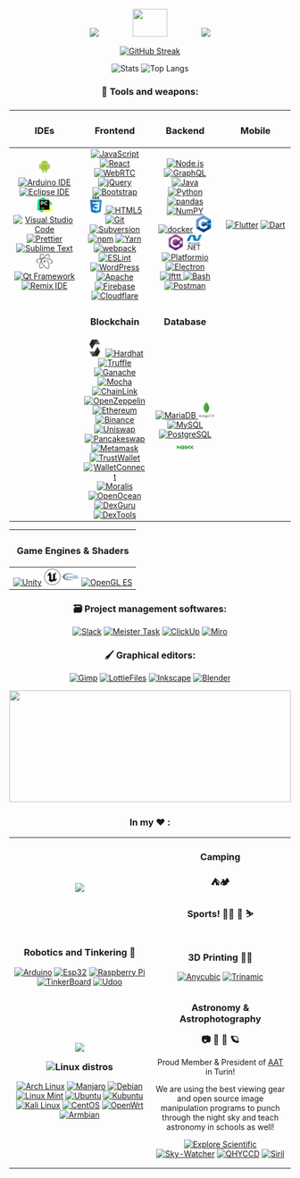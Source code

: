 <br >
<div align="center" xmlns="http://www.w3.org/1999/xhtml" width="100%">
		<img src="./injector_waving.svg" width="10%">
		<img src="./injector_title.svg" width="35%" height="50px">
		<img src="./injector_waving.svg" width="10%">
</div>

<p align="center"><a href=""><img src="https://thawing-reef-34860.herokuapp.com?user=SirSerS&theme=vue-dark&hide_border=true&border_radius=90&date_format=M%20j%5B%2C%20Y%5D&fire=0BDDCA&ring=5FFFBF" alt="GitHub Streak"></a></p>

<p align="center"><img src="https://github-readme-stats-7uid.vercel.app/api?username=SirSerS&theme=vue-dark&hide_border=true&border_radius=60&show_icons=true&include_all_commits=false&count_private=true&card_width=350px" alt="Stats">
<img src="https://github-readme-stats-7uid.vercel.app/api/top-langs/?username=SirSerS&count_private=true&langs_count=50&layout=compact&theme=vue-dark&hide_border=true&border_radius=60&custom_title=>%20%20Repo%20Languages%20Distribution%20<&card_width=350px" height="195" alt="Top Langs"></p>



### <h3 align="center"> :toolbox: Tools and weapons: <h3>

<div class="tg-wrap">
<table align="center" width=100%>
<thead>
  <tr>
    <th align="center" width="25%">
		<h3 align="center">IDEs</h3>
	</th>
	<th align="center" width="25%">
		<h3 align="center">Frontend</h3>
	</th>
    <th align="center" width="25%">
		<h3 align="center">Backend</h3>
	</th>
	<th align="center" width="25%">
		<h3 align="center">Mobile</h3>
	</th>
  </tr>
</thead>
<tbody>
  <tr>
    <td align="center" width="25%">
		<a href="https://developer.android.com" title="Android Studio"> <img src="https://raw.githubusercontent.com/devicons/devicon/master/icons/android/android-original-wordmark.svg" alt="android" width="30" height="30"/></a>
		<a href="https://www.arduino.cc/" title="Arduino IDE"> <img src="https://cdn.worldvectorlogo.com/logos/arduino-1.svg" alt="Arduino IDE" width="30" height="30"/></a>
		<a href="https://www.eclipse.org/ide/" title="Eclipse IDE"> <img src="https://seeklogo.com/images/E/eclipse-logo-85FE4BEA34-seeklogo.com.png" alt="Eclipse IDE" width="30" height="30"/></a>
		<a href="https://www.jetbrains.com/pycharm/" title="PyCharm"><img src="https://github.com/devicons/devicon/raw/master/icons/pycharm/pycharm-original.svg" alt="PyCharm" width="30px" height="30px"></a>
		<a href="https://code.visualstudio.com/" title="Visual Studio Code"><img src="https://github.com/get-icon/geticon/raw/master/icons/visual-studio-code.svg" alt="Visual Studio Code" width="30px" height="30px"></a>
		<a href="https://prettier.io/" title="Prettier"><img src="https://github.com/get-icon/geticon/raw/master/icons/prettier.svg" alt="Prettier" width="30px" height="30px"></a>
		<a href="https://www.sublimetext.com/" title="Sublime Text"><img src="https://github.com/get-icon/geticon/raw/master/icons/sublime-text.svg" alt="Sublime Text" width="30px" height="30px"></a>
		<a href="https://atom.io/" title="Atom IDE"><img src="https://github.com/devicons/devicon/raw/master/icons/atom/atom-original.svg" alt="Atom IDE" width="30px" height="30px"></a>
		<a href="https://www.qt.io/" title="Qt Framework"><img src="https://github.com/get-icon/geticon/raw/master/icons/qt.svg" alt="Qt Framework" width="30px" height="30px"></a>
		<a href="https://remix-project.org/" title="Remix IDE"> <img src="https://ethereum.github.io/remix-website/assets/imgs/team/remix_logo.png" alt="Remix IDE" width="30" height="30"/></a>
	</td>
    <td align="center" width="25%">
		<a href="https://developer.mozilla.org/en-US/docs/Web/JavaScript" title="JavaScript"><img src="https://github.com/get-icon/geticon/raw/master/icons/javascript.svg" alt="JavaScript" width="30px" height="30px"></a>
		<a href="https://reactjs.org/" title="React"><img src="https://github.com/get-icon/geticon/raw/master/icons/react.svg" alt="React" width="30px" height="30px"></a>
		<a href="https://www.webrtc.org/" title="WebRTC"><img src="https://github.com/get-icon/geticon/raw/master/icons/webrtc.svg" alt="WebRTC" width="30px" height="30px"></a>
		<a href="https://jquery.com/" title="jQuery"><img src="https://github.com/get-icon/geticon/raw/master/icons/jquery-icon.svg" alt="jQuery" width="30px" height="30px"></a>
		<a href="https://getbootstrap.com/" title="Bootstrap"><img src="https://github.com/get-icon/geticon/raw/master/icons/bootstrap.svg" alt="Bootstrap" width="30px" height="30px"></a>
		<a href="https://www.w3schools.com/css/" title="CSS3"> <img src="https://raw.githubusercontent.com/devicons/devicon/master/icons/css3/css3-original-wordmark.svg" alt="CSS3" width="30" height="30"/> </a>
		<a href="https://www.w3.org/TR/html5/" title="HTML5"><img src="https://github.com/get-icon/geticon/raw/master/icons/html-5.svg" alt="HTML5" width="30px" height="30px"></a>
		<a href="https://git-scm.com/" title="Git"><img src="https://github.com/get-icon/geticon/raw/master/icons/git-icon.svg" alt="Git" width="30px" height="30px"></a>
		<a href="https://subversion.apache.org/" title="Subversion"><img src="https://github.com/get-icon/geticon/raw/master/icons/subversion.svg" alt="Subversion" width="30px" height="30px"></a>
		<a href="https://www.npmjs.com/" title="npm"><img src="https://github.com/get-icon/geticon/raw/master/icons/npm.svg" alt="npm" width="30px" height="30px"></a>
		<a href="https://yarnpkg.com/" title="Yarn"><img src="https://github.com/get-icon/geticon/raw/master/icons/yarn.svg" alt="Yarn" width="30px" height="30px"></a>
		<a href="https://webpack.js.org/" title="webpack"><img src="https://github.com/get-icon/geticon/raw/master/icons/webpack.svg" alt="webpack" width="30px" height="30px"></a>
		<a href="https://eslint.org/" title="ESLint"><img src="https://github.com/get-icon/geticon/raw/master/icons/eslint.svg" alt="ESLint" width="30px" height="30px"></a>
		<a href="https://wordpress.org/" title="WordPress"><img src="https://github.com/get-icon/geticon/raw/master/icons/wordpress-icon.svg" alt="WordPress" width="30px" height="30px"></a>
		<a href="https://www.apache.org/" title="Apache"><img src="https://github.com/get-icon/geticon/raw/master/icons/apache.svg" alt="Apache" width="30px" height="30px"></a>
		<a href="https://www.firebase.com/" title="Firebase"><img src="https://github.com/get-icon/geticon/raw/master/icons/firebase.svg" alt="Firebase" width="30px" height="30px"></a>
		<a href="https://www.cloudflare.com/" title="Cloudflare"><img src="https://github.com/get-icon/geticon/raw/master/icons/cloudflare.svg" alt="Cloudflare" width="30px" height="30px"></a>
	</td>
    <td align="center" width="25%">
		<a href="https://nodejs.org/" title="Node.js"><img src="https://github.com/get-icon/geticon/raw/master/icons/nodejs-icon.svg" alt="Node.js" width="30px" height="30px"></a>
		<a href="https://graphql.org/" title="GraphQL"><img src="https://github.com/get-icon/geticon/raw/master/icons/graphql.svg" alt="GraphQL" width="30px" height="30px"></a>
		<a href="https://www.java.com/" title="Java"><img src="https://github.com/get-icon/geticon/raw/master/icons/java.svg" alt="Java" width="30px" height="30px"></a>
		<a href="https://www.python.org/" title="Python"><img src="https://github.com/get-icon/geticon/raw/master/icons/python.svg" alt="Python" width="30px" height="30px"></a>
		<a href="https://pandas.pydata.org/" title="pandas"><img src="https://github.com/get-icon/geticon/raw/master/icons/pandas-icon.svg" alt="pandas" width="30px" height="30px"></a>
		<a href="https://numpy.org/" title="NumPY"><img src="https://github.com/get-icon/geticon/raw/master/icons/numpy-icon.svg" alt="NumPY" width="30px" height="30px"></a>
		<a href="https://www.docker.com/" title="docker"><img src="https://github.com/get-icon/geticon/raw/master/icons/docker-icon.svg" alt="docker" width="30px" height="30px"></a>
		<a href="https://www.w3schools.com/cpp/" title="C++"> <img src="https://raw.githubusercontent.com/devicons/devicon/master/icons/cplusplus/cplusplus-original.svg" alt="C++" width="30" height="30"/></a>
		<a href="https://www.w3schools.com/cs/" title="C#"> <img src="https://raw.githubusercontent.com/devicons/devicon/master/icons/csharp/csharp-original.svg" alt="C#" width="30" height="30"/></a>
		<a href="https://dotnet.microsoft.com/" title="Dot Net"> <img src="https://raw.githubusercontent.com/devicons/devicon/master/icons/dot-net/dot-net-original-wordmark.svg" alt="dotnet" width="30" height="30"/></a>
		<a href="https://platformio.org/" title="Platformio"><img src="https://github.com/get-icon/geticon/raw/master/icons/platformio.svg" alt="Platformio" width="30px" height="30px"></a>
		<a href="https://www.electronjs.org/" title="Electron"><img src="https://github.com/get-icon/geticon/raw/master/icons/electron.svg" alt="Electron" width="30px" height="30px"></a>
		<a href="https://ifttt.com/" title="Ifttt"> <img src="https://www.vectorlogo.zone/logos/ifttt/ifttt-ar21.svg" alt="Ifttt" width="40" height="40"/> </a>
		<a href="https://www.gnu.org/software/bash/" title="Bash"> <img src="https://www.vectorlogo.zone/logos/gnu_bash/gnu_bash-icon.svg" alt="Bash" width="30" height="30"/></a>
		<a href="https://postman.com" title="Postman" > <img src="https://www.vectorlogo.zone/logos/getpostman/getpostman-icon.svg" alt="Postman" width="30" height="30"/></a>
	</td>
	<td align="center" width="25%">
		<a href="https://flutter.dev/" title="Flutter"><img src="https://github.com/get-icon/geticon/raw/master/icons/flutter.svg" alt="Flutter" width="30px" height="30px"></a>
		<a href="https://dart.dev/" title="Dart"><img src="https://github.com/get-icon/geticon/raw/master/icons/dart.svg" alt="Dart" width="30px" height="30px"></a>
	</td>
	</tr>
	<tr>
		<td align="center" width="25%">
		</td>
		<td align="center" width="25%">
			<h3 align="center">Blockchain</h3>
		</td>
    	<td align="center" width="25%">
			<h3 align="center">Database</h3>
		</td>
		<td align="center" width="25%">
		</td>
	</tr>
	<tr>
    	<td align="center" width="25%"></td>
    	<td align="center" width="25%">
			<a href="https://soliditylang.org/" title="Solidity"><img src="https://github.com/devicons/devicon/raw/master/icons/solidity/solidity-original.svg" alt="Solidity" width="30px" height="30px"></a>
			<a href="https://hardhat.org/" title="Hardhat"><img src="https://seeklogo.com/images/H/hardhat-logo-888739EBB4-seeklogo.com.png" alt="Hardhat" width="40px" height="30px"></a>
			<a href="https://trufflesuite.com/truffle/" title="Truffle"><img src="https://trufflesuite.com/assets/logo.png" alt="Truffle" width="30px" height="30px"></a>
			<a href="https://trufflesuite.com/ganache/" title="Ganache"><img src="https://seeklogo.com/images/G/ganache-logo-1EB72084A8-seeklogo.com.png?v=637807957820000000" alt="Ganache" width="30px" height="30px"></a>
			<a href="https://mochajs.org" title="Mocha"> <img src="https://www.vectorlogo.zone/logos/mochajs/mochajs-icon.svg" alt="Mocha" width="30" height="30"/></a>
			<a href="https://chain.link/" title="ChainLink"><img src="https://cryptologos.cc/logos/chainlink-link-logo.svg?v=023" alt="ChainLink" width="30px" height="30px"></a>
			<a href="https://www.openzeppelin.com/" title="OpenZeppelin"><img src="https://seeklogo.com/images/O/openzeppelin-logo-2909FE553F-seeklogo.com.png" alt="OpenZeppelin" width="30px" height="30px"></a>
			<a href="https://ethereum.org/en/" title="Ethereum"><img src="https://seeklogo.com/images/E/ethereum-logo-EC6CDBA45B-seeklogo.com.png" alt="Ethereum" width="30px" height="30px"></a>
			<a href="https://www.binance.com/en" title="Binance"><img src="https://seeklogo.com/images/B/binance-coin-bnb-logo-97F9D55608-seeklogo.com.png" alt="Binance" width="30px" height="30px"></a>
			<a href="https://uniswap.org/" title="Uniswap"><img src="https://upload.wikimedia.org/wikipedia/commons/e/e7/Uniswap_Logo.svg" alt="Uniswap" width="30px" height="30px"></a>
			<a href="https://pancakeswap.finance/" title="Pancakeswap"><img src="https://cdn-images-1.medium.com/max/184/1*JNu5D4d6yqKMfqPyM_rZ-Q@2x.png" alt="Pancakeswap" width="30px" height="30px"></a>
			<a href="https://metamask.io/" title="Metamask"><img src="https://seeklogo.com/images/M/metamask-logo-09EDE53DBD-seeklogo.com.png" alt="Metamask" width="30px" height="30px"></a>
			<a href="https://trustwallet.com/" title="TrustWallet"><img src="https://seeklogo.com/images/T/trust-wallet-token-twt-logo-5312F3331F-seeklogo.com.png" alt="TrustWallet" width="30px" height="30px"></a>
			<a href="https://walletconnect.com/" title="WalletConnect"><img src="https://seeklogo.com/images/W/walletconnect-logo-EE83B50C97-seeklogo.com.png" alt="WalletConnect" width="30px" height="30px"></a>
			<a href="https://moralis.io/" title="Moralis"><img src="https://seeklogo.com/images/M/moralis-logo-C63CBD2852-seeklogo.com.png" alt="Moralis" width="30px" height="30px"></a>
			<a href="https://openocean.finance/" title="OpenOcean"><img src="https://cdn-images-1.medium.com/max/186/1*06reit98-LKdv1RD-b44KQ@2x.png" alt="OpenOcean" width="30px" height="30px"></a>
			<a href="https://dex.guru" title="DexGuru"><img src="https://dg-prod-discourse-upload.s3.dualstack.eu-central-1.amazonaws.com/original/1X/7e6358fee722ee548c372845143eac8d59eb515d.png" alt="DexGuru" width="30px" height="30px"></a>
			<a href="https://www.dextools.io/app/" title="DexTools"><img src="https://seeklogo.com/images/D/dextools-logo-4EDDD2DF98-seeklogo.com.png" alt="DexTools" width="30px" height="30px"></a>
		</td>
		<td align="center" width="25%">
			<a href="https://mariadb.org/" title="MariaDB"> <img src="https://mariadb.com/wp-content/uploads/2019/11/mariadb-logo-vertical_white.svg" alt="MariaDB" width="30" height="30"/> </a>
			<a href="https://www.mongodb.org/" title="MongoDB"><img src="https://raw.githubusercontent.com/devicons/devicon/master/icons/mongodb/mongodb-original-wordmark.svg" alt="MongoDB" width="30px" height="30px"></a>
			<a href="https://dev.mysql.com/" title="MySQL"><img src="https://github.com/get-icon/geticon/raw/master/icons/mysql.svg" alt="MySQL" width="30px" height="30px"></a>
			<a href="https://www.postgresql.org/" title="PostgreSQL"><img src="https://github.com/get-icon/geticon/raw/master/icons/postgresql.svg" alt="PostgreSQL" width="30px" height="30px"></a>
			<a href="https://www.nginx.com" target="_blank" rel="noreferrer"> <img src="https://raw.githubusercontent.com/devicons/devicon/master/icons/nginx/nginx-original.svg" alt="nginx" width="30" height="30"/> </a>
		</td>
		<td align="center" width="25%">	
		</td>
	</tr>
</tbody>
</table>
</div>

<div class="tg-wrap">
<table align="center" width=100%>
<thead>
  <tr>
    <th align="center" width="100%">
		<h3 align="center">Game Engines & Shaders</h3>
	</th>
  </tr>
</thead>
<tbody>
  <tr>
    <td align="center" width="25%">
		<a href="https://unity.com/" title="Unity"><img src="https://www.vectorlogo.zone/logos/unity3d/unity3d-icon.svg" alt="Unity" width="30px" height="30px"/></a>
		<a href="https://unrealengine.com/" title="Unreal Engine"> <img src="https://github.com/devicons/devicon/raw/master/icons/unrealengine/unrealengine-original.svg" alt="Unreal Engine" width="30px" height="30px"/></a>
		<a href="https://www.opengl.org/" title="OpenGL"> <img src="https://github.com/devicons/devicon/raw/master/icons/opengl/opengl-plain.svg" alt="OpenGL" width="30" height="30"/></a>
		<a href="https://www.khronos.org/opengles/" title="OpenGL ES"> <img src="https://upload.wikimedia.org/wikipedia/commons/3/3f/OpenGL_ES_logo_%28Nov14%29.svg" alt="OpenGL ES" width="30" height="30"/></a>
	</td>
  </tr>
</tbody>
</table>
</div>

### <h3 align="center"> :card_file_box: Project management softwares:</h3>

<p align="center">
<a href="https://slack.com/" title="Slack"><img src="https://github.com/get-icon/geticon/raw/master/icons/slack-icon.svg" alt="Slack" width="30px" height="30px"></a>
<a href="https://meistertask.com/" title="Meister Task"><img src="https://cdn3.meistertask.com/assets/meister_assets/products/meistertask/logo-90ef1b8d288944db494e4492bd53412f8c509cf61a20dc96c42dab98397a083f.svg" alt="Meister Task" width="30px" height="30px"></a>
<a href="https://clickup.com/" title="ClickUp"><img src="https://seeklogo.com/images/C/clickup-symbol-logo-BB24230BBB-seeklogo.com.png" alt="ClickUp" width="30px" height="30px"></a>
<a href="https://miro.com/" title="Miro"><img src="https://seeklogo.com/images/M/miro-logo-A7556EE400-seeklogo.com.png" alt="Miro" width="30px" height="30px"></a>
</p>

### <h3 align="center"> :paintbrush: Graphical editors:</h3>

<p align="center">
<a href="https://www.gimp.org/" title="Gimp"><img src="https://github.com/get-icon/geticon/raw/master/icons/gimp.svg" alt="Gimp" width="30px" height="30px"></a>
<a href="https://lottiefiles.com/" title="LottieFiles"><img src="https://framerusercontent.com/images/ljUkyiqana8zl8VOakgv36lonU.svg" alt="LottieFiles" width="30px" height="30px"></a>
<a href="https://inkscape.org/" title="Inkscape"><img src="https://github.com/get-icon/geticon/raw/master/icons/inkscape.svg" alt="Inkscape" width="30px" height="30px"></a>
<a href="https://www.blender.org/" title="Blender"> <img src="https://download.blender.org/branding/community/blender_community_badge_white.svg" alt="Blender" width="30" height="30"/> </a>
</p>

<div class="notBody">
	<img src="./injector_bg_lines_backlight.svg" width="100%" height="200px">
</div>

### <h3 align="center"> In my :heart: :</h3>

<table align="center" width=100%>
<tr>
<td align="center" width="50%">

### <img src="./injector_bg_programming.svg" align="center" height="60px" >

</td>
<td align="center" width="50%">

### Camping <p title="Outdoors">:tent::camping:</p>

### Sports! <span title="Sports">:swimming_man: :runner: :skier: </span>

</td>
</tr>
<tr>
<td align="center" width="50%">
<h3 align="center">

### Robotics and Tinkering <span title="Robotics and Tinkering">:robot:</span>

</h3>
<a href="https://www.arduino.cc/" title="Arduino"><img src="https://github.com/get-icon/geticon/raw/master/icons/arduino.svg" alt="Arduino" width="30px" height="30px"></a>
<a href="https://www.espressif.com/en/products/socs/esp32" title="Esp32"><img src="https://cdn.icon-icons.com/icons2/2108/PNG/512/espressif_icon_130944.png" alt="Esp32" width="30px" height="30px"></a>
<a href="https://www.raspberrypi.org/" title="Raspberry Pi"><img src="https://github.com/get-icon/geticon/raw/master/icons/raspberry-pi.svg" alt="Raspberry Pi" width="30px" height="30px"></a>
<a href="https://www.asus.com/us/Motherboards-Components/Single-Board-Computer/All-series/Tinker-Board/" title="Asus TinkerBoard"><img src="https://tinker-board.asus.com/images/download_logo.jpg" alt="TinkerBoard" width="30px" height="30px"></a>
<a href="https://www.udoo.org/" title="Udoo"><img src="https://www.udoo.org/wp-content/uploads/2020/07/logo_udoo.png" alt="Udoo" width="70px" height="30px"></a>
</td>
<td align="center" width="50%">
<h3 align="center">

### 3D Printing <span title="3D Printing">:technologist:</span>

</h3>
<a href="https://www.anycubic.com/" title="Anycubic"><img src="https://upload.wikimedia.org/wikipedia/commons/thumb/6/67/Anycubiclogo.jpg/600px-Anycubiclogo.jpg" alt="Anycubic" width="60px" height="60px"></a>
<a href="https://www.trinamic.com/" title="Trinamic"><img src="https://blog.trinamic.com/wp-content/uploads/2015/07/tri_logo_a_pos_10mm_rgb_300.png" alt="Trinamic" width="90px" height="60px"></a>
</td>
<tr>
<td align="center" width="50%">

### <img src="./injector_Linux.svg" align="center" height="50px" ><p><span title="Linux distros"><img src="https://upload.wikimedia.org/wikipedia/commons/b/b0/NewTux.svg" alt="Linux distros" width="40px" height="40px"></span>

<a href="https://archlinux.org/" title="Arch Linux"><img src="https://upload.wikimedia.org/wikipedia/commons/a/a5/Archlinux-icon-crystal-64.svg" alt="Arch Linux" width="30px" height="30px"></a>
<a href="https://manjaro.org/" title="Manjaro"><img src="https://upload.wikimedia.org/wikipedia/commons/3/3e/Manjaro-logo.svg" alt="Manjaro" width="30px" height="30px"></a>
<a href="https://www.debian.org/" title="Debian"><img src="https://www.debian.org/logos/openlogo-nd.svg" alt="Debian" width="30px" height="30px"></a>
<a href="https://linuxmint.com/" title="Linux mint"><img src="https://upload.wikimedia.org/wikipedia/commons/3/3f/Linux_Mint_logo_without_wordmark.svg" alt="Linux Mint" width="30px" height="30px"></a>
<a href="https://ubuntu.com/" title="Ubuntu"><img src="https://upload.wikimedia.org/wikipedia/commons/b/b5/Former_Ubuntu_logo.svg" alt="Ubuntu" width="30px" height="30px"></a>
<a href="https://kubuntu.org/" title="Kubuntu"><img src="https://upload.wikimedia.org/wikipedia/commons/1/1f/Kubuntu_logo.svg" alt="Kubuntu" width="30px" height="30px"></a>
<a href="https://www.kali.org/" title="Kali Linux"><img src="https://www.kali.org/images/kali-dragon-icon.svg" alt="Kali Linux" width="30px" height="30px"></a>
<a href="https://www.centos.org/" title="CentOS"><img src="https://upload.wikimedia.org/wikipedia/commons/6/63/CentOS_color_logo.svg" alt="CentOS" width="30px" height="30px"></a>
<a href="https://www.centos.org/" title="OpenWrt"><img src="https://forum.openwrt.org/uploads/default/original/3X/7/4/740520c71f00039bbf001045c682f0ecb25e905a.png" alt="OpenWrt" width="30px" height="30px"></a>
<a href="https://www.centos.org/" title="Armbian"><img src="https://www.armbian.com/wp-content/uploads/2018/03/logo2.png" alt="Armbian" width="90px" height="30px"></a>

</p>
</td>
<td align="center" width="50%">

### Astronomy & Astrophotography <p><span title="Astronomy & Astrophotography">:camera: :telescope: :milky_way: :ringed_planet:</span>

Proud Member & President of [AAT](https://www.facebook.com/AssociazioneAstrofiliTorinesi "AAT") in Turin!

We are using the best viewing gear and open source image manipulation programs to punch through the night sky and teach astronomy in schools as well!

<a href="https://explorescientificusa.com/" title="Explore Scientific"><img src="https://seeklogo.com/images/E/explore-scientific-logo-46003FFD9B-seeklogo.com.png" alt="Explore Scientific" width="150px" height="30px"></a>
<a href="https://skywatcher.com/" title="Sky-Watcher"><img src="https://seeklogo.com/images/S/skywatcher-logo-32F60DE816-seeklogo.com.png" alt="Sky-Watcher" width="100px" height="30px"></a>
<a href="https://www.qhyccd.com/" title="QHYCCD"><img src="https://www.qhyccd.com/wp-content/uploads/20210408829.png" alt="QHYCCD" width="30px" height="30px"></a>
<a href="https://siril.org/" title="Siril"><img src="https://siril.org/free_astro.siril.svg" alt="Siril" width="30px" height="30px"></a>

</p>
</td>
<tr>
</table>
